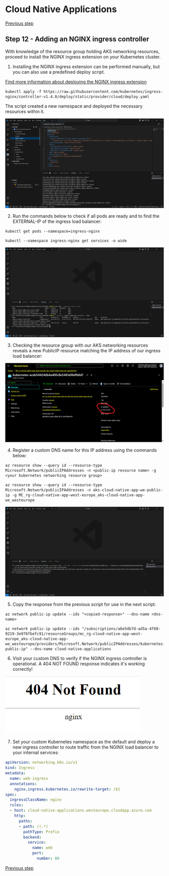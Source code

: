# Cloud Native Applications

[Previous step](../step-11/README.md)

## Step 12 - Adding an NGINX ingress controller

With knowledge of the resource group holding AKS networking resources, proceed to install the NGINX ingress extension on your Kubernetes cluster.

1. Installing the NGINX ingress extension can be performed manually, but you can also use a predefined deploy script.

[Find more information about deploying the NGINX ingress extension](https://kubernetes.github.io/ingress-nginx/deploy/)

```
kubectl apply -f https://raw.githubusercontent.com/kubernetes/ingress-nginx/controller-v1.4.0/deploy/static/provider/cloud/deploy.yaml
```

The script created a new namespace and deployed the necessary resources within it.

![locating the nginx](sshot-12-1.png)

2. Run the commands below to check if all pods are ready and to find the EXTERNAL-IP of the ingress load balancer:

```
kubectl get pods --namespace=ingress-nginx
```

```
kubectl --namespace ingress-nginx get services -o wide
```

![verifying nginx setup](sshot-12-2.png)

3. Checking the resource group with our AKS networking resources reveals a new PublicIP resource matching the IP address of our ingress load balancer:

![verifying external ip address](sshot-12-3.png)

4. Register a custom DNS name for this IP address using the commands below:

```
az resource show --query id --resource-type Microsoft.Network/publicIPAddresses -n <public-ip resource name> -g <your kubernetes networking resource group>
```

```
az resource show --query id --resource-type Microsoft.Network/publicIPAddresses -n aks-cloud-native-app-we-public-ip -g MC_rg-cloud-native-app-west-europe_aks-cloud-native-app-we_westeurope
```

![locating the ip resource id](sshot-12-4.png)

5. Copy the response from the previous script for use in the next script:

```
az network public-ip update --ids "<copied-response>" --dns-name <dns-name>
```

```
az network public-ip update --ids "/subscriptions/a6e54b7d-ad5a-4f68-9219-3e976fbefc91/resourceGroups/mc_rg-cloud-native-app-west-europe_aks-cloud-native-app-we_westeurope/providers/Microsoft.Network/publicIPAddresses/kubernetes-public-ip" --dns-name cloud-native-applications
```

6. Visit your custom DNS to verify if the NGINX ingress controller is operational. A 404 NOT FOUND response indicates it's working correctly!

![verifying dns](sshot-12-5.png)

7. Set your custom Kubernetes namespace as the default and deploy a new ingress controller to route traffic from the NGINX load balancer to your internal services:

```yaml
apiVersion: networking.k8s.io/v1
kind: Ingress
metadata:
  name: web-ingress
  annotations:
    nginx.ingress.kubernetes.io/rewrite-target: /$1
spec:
  ingressClassName: nginx
  rules:
  - host: cloud-native-applications.westeurope.cloudapp.azure.com
    http:
      paths:
      - path: /(.*)
        pathType: Prefix
        backend:
          service:
            name: web
            port:
              number: 80
```

[Previous step](../step-11/README.md)